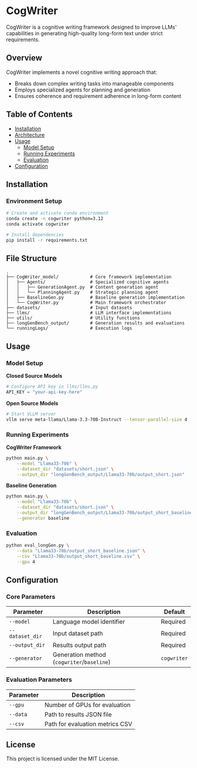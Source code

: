 # CogWriter

CogWriter is a cognitive writing framework designed to improve LLMs' capabilities in generating high-quality long-form text under strict requirements.

## Overview

CogWriter implements a novel cognitive writing approach that:
- Breaks down complex writing tasks into manageable components
- Employs specialized agents for planning and generation
- Ensures coherence and requirement adherence in long-form content

## Table of Contents

- [Installation](#installation)
- [Architecture](#architecture)
- [Usage](#usage)
  - [Model Setup](#model-setup)
  - [Running Experiments](#running-experiments)
  - [Evaluation](#evaluation)
- [Configuration](#configuration)

## Installation

### Environment Setup
```bash
# Create and activate conda environment
conda create -n cogwriter python=3.12
conda activate cogwriter

# Install dependencies
pip install -r requirements.txt
```


## File Structure

```
.
├── CogWriter_model/            # Core framework implementation
│   ├── Agents/                 # Specialized cognitive agents
│   │   ├── GenerationAgent.py  # Content generation agent
│   │   └── PlanningAgent.py    # Strategic planning agent
│   ├── BaselineGen.py          # Baseline generation implementation
│   └── CogWriter.py            # Main framework orchestrator
├── datasets/                   # Input datasets
├── llms/                       # LLM interface implementations
├── utils/                      # Utility functions
├── longGenBench_output/        # Generation results and evaluations
└── runningLogs/                # Execution logs
```

## Usage

### Model Setup

**Closed Source Models**
```python
# Configure API key in llms/llms.py
API_KEY = "your-api-key-here"
```

**Open Source Models**
```bash
# Start VLLM server
vllm serve meta-llama/Llama-3.3-70B-Instruct --tensor-parallel-size 4
```

### Running Experiments

**CogWriter Framework**
```bash
python main.py \
    --model "Llama33-70b" \
    --dataset_dir "datasets/short.json" \
    --output_dir "longGenBench_output/Llama33-70b/output_short.json"
```

**Baseline Generation**
```bash
python main.py \
    --model "Llama33-70b" \
    --dataset_dir "datasets/short.json" \
    --output_dir "longGenBench_output/Llama33-70b/output_short_baseline.json" \
    --generator baseline
```

### Evaluation

```bash
python eval_longGen.py \
    --data "Llama33-70b/output_short_baseline.json" \
    --csv "Llama33-70b/output_short_baseline.csv" \
    --gpu 4
```

## Configuration

### Core Parameters
| Parameter | Description | Default |
|-----------|-------------|---------|
| `--model` | Language model identifier | Required |
| `--dataset_dir` | Input dataset path | Required |
| `--output_dir` | Results output path | Required |
| `--generator` | Generation method (`cogwriter`/`baseline`) | `cogwriter` |

### Evaluation Parameters
| Parameter | Description |
|-----------|-------------|
| `--gpu` | Number of GPUs for evaluation |
| `--data` | Path to results JSON file |
| `--csv` | Path for evaluation metrics CSV |

## License

This project is licensed under the MIT License.
